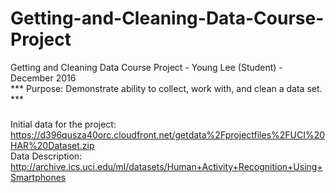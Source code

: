 # Getting-and-Cleaning-Data-Course-Project
Getting and Cleaning Data Course Project - Young Lee (Student) - December 2016  
*** Purpose:  Demonstrate ability to collect, work with, and clean a data set. ***   
###
Initial data for the project:  
https://d396qusza40orc.cloudfront.net/getdata%2Fprojectfiles%2FUCI%20HAR%20Dataset.zip   
Data Description:  
http://archive.ics.uci.edu/ml/datasets/Human+Activity+Recognition+Using+Smartphones  
